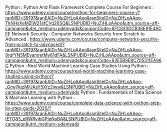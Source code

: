 Python : Python And Flask Framework Complete Course For Beginners : https://www.udemy.com/course/python-for-beginners-course-/?ranMID=39197&ranEAID=NuZiHLoAApo&ranSiteID=NuZiHLoAApo-TkNHsXeMZlW21afCVg26SQ&LSNPUBID=NuZiHLoAApo&utm_source=aff-campaign&utm_medium=udemyads&couponCode=6FC820DCB38E91E4ACFF
Network Security : Computer Networks Security from Scratch to Advanced : https://www.udemy.com/course/computer-networks-security-from-scratch-to-advnaced/?ranMID=39197&ranEAID=NuZiHLoAApo&ranSiteID=NuZiHLoAApo-9rqfYN5MEyamretMy81dFA&LSNPUBID=NuZiHLoAApo&utm_source=aff-campaign&utm_medium=udemyads&couponCode=63E5B8E8C705311EA96C
Python : Real World Machine Learning Case Studies Using Python : https://www.udemy.com/course/real-world-machine-learning-case-studies-using-python/?ranMID=39197&ranEAID=NuZiHLoAApo&ranSiteID=NuZiHLoAApo-_Grw7ktzMlUAsY5Xfz2jww&LSNPUBID=NuZiHLoAApo&utm_source=aff-campaign&utm_medium=udemyads
Python : Fundamentals of Data Science & Machine Learning with Python : https://www.udemy.com/course/complete-data-science-with-python-step-by-step-guide-2020/?ranMID=39197&ranEAID=NuZiHLoAApo&ranSiteID=NuZiHLoAApo-tETO83_eRWRvibGPIeNoBA&LSNPUBID=NuZiHLoAApo&utm_source=aff-campaign&utm_medium=udemyads